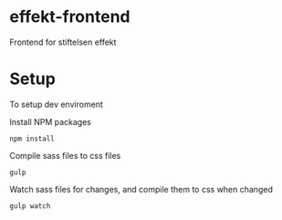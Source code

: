 # effekt-frontend
Frontend for stiftelsen effekt

# Setup
To setup dev enviroment

Install NPM packages

```
npm install
```

Compile sass files to css files

```
gulp
``` 

Watch sass files for changes, and compile them to css when changed

```
gulp watch
```